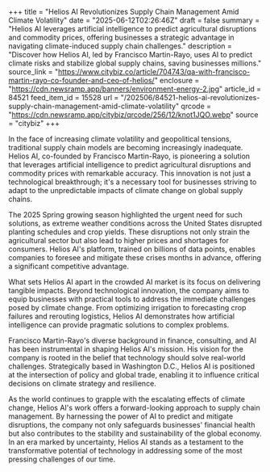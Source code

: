 +++
title = "Helios AI Revolutionizes Supply Chain Management Amid Climate Volatility"
date = "2025-06-12T02:26:46Z"
draft = false
summary = "Helios AI leverages artificial intelligence to predict agricultural disruptions and commodity prices, offering businesses a strategic advantage in navigating climate-induced supply chain challenges."
description = "Discover how Helios AI, led by Francisco Martin-Rayo, uses AI to predict climate risks and stabilize global supply chains, saving businesses millions."
source_link = "https://www.citybiz.co/article/704743/qa-with-francisco-martin-rayo-co-founder-and-ceo-of-helios/"
enclosure = "https://cdn.newsramp.app/banners/environment-energy-2.jpg"
article_id = 84521
feed_item_id = 15528
url = "/202506/84521-helios-ai-revolutionizes-supply-chain-management-amid-climate-volatility"
qrcode = "https://cdn.newsramp.app/citybiz/qrcode/256/12/knot1JQO.webp"
source = "citybiz"
+++

<p>In the face of increasing climate volatility and geopolitical tensions, traditional supply chain models are becoming increasingly inadequate. Helios AI, co-founded by Francisco Martin-Rayo, is pioneering a solution that leverages artificial intelligence to predict agricultural disruptions and commodity prices with remarkable accuracy. This innovation is not just a technological breakthrough; it's a necessary tool for businesses striving to adapt to the unpredictable impacts of climate change on global supply chains.</p><p>The 2025 Spring growing season highlighted the urgent need for such solutions, as extreme weather conditions across the United States disrupted planting schedules and crop yields. These disruptions not only strain the agricultural sector but also lead to higher prices and shortages for consumers. Helios AI's platform, trained on billions of data points, enables companies to foresee and mitigate these crises months in advance, offering a significant competitive advantage.</p><p>What sets Helios AI apart in the crowded AI market is its focus on delivering tangible impacts. Beyond technological innovation, the company aims to equip businesses with practical tools to address the immediate challenges posed by climate change. From optimizing irrigation to forecasting crop failures and rerouting logistics, Helios AI demonstrates how artificial intelligence can provide pragmatic solutions to complex problems.</p><p>Francisco Martin-Rayo's diverse background in finance, consulting, and AI has been instrumental in shaping Helios AI's mission. His vision for the company is rooted in the belief that technology should solve real-world challenges. Strategically based in Washington D.C., Helios AI is positioned at the intersection of policy and global trade, enabling it to influence critical decisions on climate strategy and resilience.</p><p>As the world continues to grapple with the escalating effects of climate change, Helios AI's work offers a forward-looking approach to supply chain management. By harnessing the power of AI to predict and mitigate disruptions, the company not only safeguards businesses' financial health but also contributes to the stability and sustainability of the global economy. In an era marked by uncertainty, Helios AI stands as a testament to the transformative potential of technology in addressing some of the most pressing challenges of our time.</p>